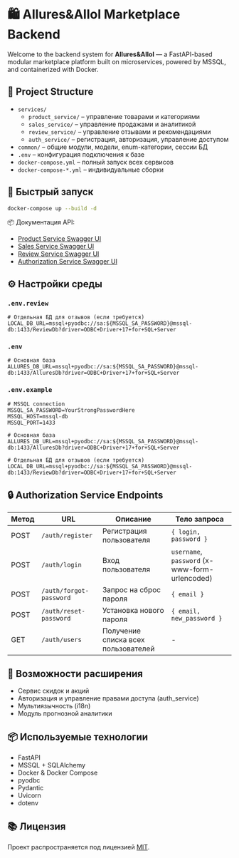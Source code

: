 
# 🛍️ Allures&Allol Marketplace Backend

Welcome to the backend system for **Allures&Allol** — a FastAPI-based modular marketplace platform built on microservices, powered by MSSQL, and containerized with Docker.

## 🧱 Project Structure

- `services/`
  - `product_service/` – управление товарами и категориями
  - `sales_service/` – управление продажами и аналитикой
  - `review_service/` – управление отзывами и рекомендациями
  - `auth_service/` – регистрация, авторизация, управление доступом
- `common/` – общие модули, модели, enum-категории, сессии БД
- `.env` – конфигурация подключения к базе
- `docker-compose.yml` – полный запуск всех сервисов
- `docker-compose-*.yml` – индивидуальные сборки

## 🚀 Быстрый запуск

```bash
docker-compose up --build -d
```

📦 Документация API:

- [Product Service Swagger UI](http://localhost:8000/docs)
- [Sales Service Swagger UI](http://localhost:8001/docs)
- [Review Service Swagger UI](http://localhost:8002/docs)
- [Authorization Service Swagger UI](http://localhost:8003/docs)

## ⚙️ Настройки среды

### `.env.review`

```env
# Отдельная БД для отзывов (если требуется)
LOCAL_DB_URL=mssql+pyodbc://sa:${MSSQL_SA_PASSWORD}@mssql-db:1433/ReviewDb?driver=ODBC+Driver+17+for+SQL+Server
```

### `.env`

```env
# Основная база
ALLURES_DB_URL=mssql+pyodbc://sa:${MSSQL_SA_PASSWORD}@mssql-db:1433/AlluresDb?driver=ODBC+Driver+17+for+SQL+Server
```

### `.env.example`

```env
# MSSQL connection
MSSQL_SA_PASSWORD=YourStrongPasswordHere
MSSQL_HOST=mssql-db
MSSQL_PORT=1433

# Основная база
ALLURES_DB_URL=mssql+pyodbc://sa:${MSSQL_SA_PASSWORD}@mssql-db:1433/AlluresDb?driver=ODBC+Driver+17+for+SQL+Server

# Отдельная БД для отзывов (если требуется)
LOCAL_DB_URL=mssql+pyodbc://sa:${MSSQL_SA_PASSWORD}@mssql-db:1433/ReviewDb?driver=ODBC+Driver+17+for+SQL+Server
```

## 🔒 Authorization Service Endpoints

| Метод | URL             | Описание                                  | Тело запроса                |
|-------|------------------|-------------------------------------------|-----------------------------|
| POST  | `/auth/register` | Регистрация пользователя                 | `{ login, password }`       |
| POST  | `/auth/login`    | Вход пользователя                        | `username`, `password` (x-www-form-urlencoded) |
| POST  | `/auth/forgot-password` | Запрос на сброс пароля         | `{ email }`                 |
| POST  | `/auth/reset-password` | Установка нового пароля          | `{ email, new_password }`   |
| GET   | `/auth/users`    | Получение списка всех пользователей      | -                           |

## 🔧 Возможности расширения

- Сервис скидок и акций
- Авторизация и управление правами доступа (auth_service)
- Мультиязычность (i18n)
- Модуль прогнозной аналитики

## 📦 Используемые технологии

- FastAPI
- MSSQL + SQLAlchemy
- Docker & Docker Compose
- pyodbc
- Pydantic
- Uvicorn
- dotenv

## 📚 Лицензия

Проект распространяется под лицензией [MIT](./LICENSE).
